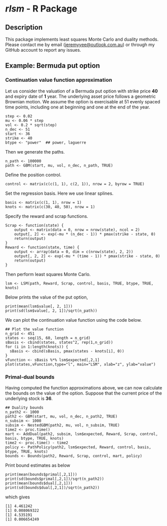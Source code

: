 # *rlsm* - R Package

## Description

This package implements least squares Monte Carlo and duality methods.
 Please contact me by email (jeremyyee@outlook.com.au) or through my
 GitHub account to report any issues.

## Example: Bermuda put option

### Continuation value function approximation

Let us consider the valuation of a Bermuda put option with strike
price **40** and expiry date of **1** year. The underlying asset price
follows a geometric Brownian motion. We assume the option is
exercisable at 51 evenly spaced time points, including one at
beginning and one at the end of the year.
~~~
step <- 0.02
mu <- 0.06 * step
vol <- 0.2 * sqrt(step)
n_dec <- 51
start <- 36
strike <- 40
btype <- "power"  ## power, laguerre
~~~
Then we generate the paths.
~~~
n_path <- 100000
path <- GBM(start, mu, vol, n_dec, n_path, TRUE)
~~~
Define the position control.
~~~
control <- matrix(c(c(1, 1), c(2, 1)), nrow = 2, byrow = TRUE)
~~~
Set the regression basis. Here we use linear splines.
~~~
basis <- matrix(c(1, 1), nrow = 1)
knots <- matrix(c(30, 40, 50), nrow = 1)
~~~
Specify the reward and scrap functions.
~~~
Scrap <- function(state) {
    output <- matrix(data = 0, nrow = nrow(state), ncol = 2)
    output[, 2] <- exp(-mu * (n_dec - 1)) * pmax(strike - state, 0)
    return(output)
}
Reward <- function(state, time) {
    output <- array(data = 0, dim = c(nrow(state), 2, 2))
    output[, 2, 2] <- exp(-mu * (time - 1)) * pmax(strike - state, 0)
    return(output)
}
~~~
Then perform least squares Monte Carlo.
~~~
lsm <- LSM(path, Reward, Scrap, control, basis, TRUE, btype, TRUE, knots)
~~~
Below prints the value of the put option,
~~~
print(mean(lsm$value[, 2, 1]))
print(sd(lsm$value[, 2, 1])/sqrt(n_path))
~~~
We can plot the continuation value function using the code below.
~~~
## Plot the value function
n_grid <- 451
states <- seq(15, 60, length = n_grid)
sBasis <- cbind(states, states^2, rep(1,n_grid))
for (i in 1:length(knots)) {
  sBasis <- cbind(sBasis, pmax(states - knots[i], 0))
}
vFunction <- sBasis %*% lsm$expected[,2,1]
plot(states,vFunction,type="l", main="LSM", xlab="z", ylab="value")
~~~

### Primal-dual bounds

Having computed the function approximations above, we can now
calculate the bounds on the value of the option. Suppose that the
current price of the underlying stock is **36**.

~~~
## Duality bounds 
n_path2 <- 1000
path2 <- GBM(start, mu, vol, n_dec, n_path2, TRUE)
n_subsim <- 1000
subsim <- NestedGBM(path2, mu, vol, n_subsim, TRUE)
time2 <- proc.time()
mart <- AddDual(path2, subsim, lsm$expected, Reward, Scrap, control, basis, btype, TRUE, knots)
time2 <- proc.time() - time2
policy <- PathPolicy(path2, lsm$expected, Reward, control, basis, btype, TRUE, knots)
bounds <- Bounds(path2, Reward, Scrap, control, mart, policy)
~~~
Print bound estimates as below
~~~
print(mean(bounds$primal[,2,1]))
print(sd(bounds$primal[,2,1])/sqrt(n_path2))
print(mean(bounds$dual[,2,1]))
print(sd(bounds$dual[,2,1])/sqrt(n_path2))
~~~
which gives
~~~
[1] 4.461242
[1] 0.008069322
[1] 4.535191
[1] 0.006654249
~~~

